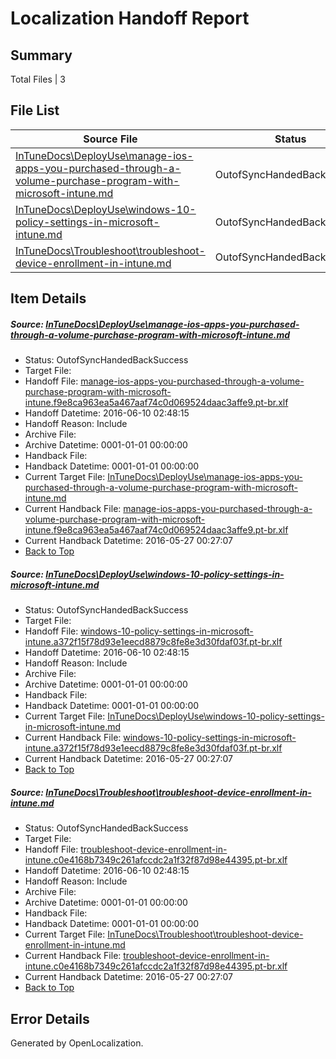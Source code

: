 # <a name='report-top'></a> Localization Handoff Report

## Summary
 Total Files | 3

## File List
 Source File | Status | Details 
 ----------- | ------ | ------- 
 [InTuneDocs\DeployUse\manage-ios-apps-you-purchased-through-a-volume-purchase-program-with-microsoft-intune.md](https://github.com/Microsoft/IntuneDocs-pr/blob/ccb494f64426e6c2f21a59d8f52b84afe534d721/InTuneDocs/DeployUse/manage-ios-apps-you-purchased-through-a-volume-purchase-program-with-microsoft-intune.md) | OutofSyncHandedBackSuccess | [Details](#65ceaa5a8f6604463463820545a9d108839c00c171)
 [InTuneDocs\DeployUse\windows-10-policy-settings-in-microsoft-intune.md](https://github.com/Microsoft/IntuneDocs-pr/blob/b41c9f0d7c449d83f8359aaea21b880b557a55de/InTuneDocs/DeployUse/windows-10-policy-settings-in-microsoft-intune.md) | OutofSyncHandedBackSuccess | [Details](#0f2bdbf972ab953ff8a403c6eb9f484bb0a409a9261)
 [InTuneDocs\Troubleshoot\troubleshoot-device-enrollment-in-intune.md](https://github.com/Microsoft/IntuneDocs-pr/blob/502fb25c0dc050fb3f08fbba4d02148add3faf8e/InTuneDocs/Troubleshoot/troubleshoot-device-enrollment-in-intune.md) | OutofSyncHandedBackSuccess | [Details](#ae2b35321b0664c5b54708d7389e9eb0262bb2d61143)

## Item Details
##### <a name='65ceaa5a8f6604463463820545a9d108839c00c171'></a> Source: [InTuneDocs\DeployUse\manage-ios-apps-you-purchased-through-a-volume-purchase-program-with-microsoft-intune.md](https://github.com/Microsoft/IntuneDocs-pr/blob/ccb494f64426e6c2f21a59d8f52b84afe534d721/InTuneDocs/DeployUse/manage-ios-apps-you-purchased-through-a-volume-purchase-program-with-microsoft-intune.md)
* Status: OutofSyncHandedBackSuccess
* Target File: 
* Handoff File: [manage-ios-apps-you-purchased-through-a-volume-purchase-program-with-microsoft-intune.f9e8ca963ea5a467aaf74c0d069524daac3affe9.pt-br.xlf](https://github.com/Microsoft/EM.handoff/blob/390206e5c49e3fefd53f02db7ab472f970c68560/ol-handoff/Microsoft/IntuneDocs-pr.pt-br/master/manage-ios-apps-you-purchased-through-a-volume-purchase-program-with-microsoft-intune.f9e8ca963ea5a467aaf74c0d069524daac3affe9.pt-br.xlf)
* Handoff Datetime: 2016-06-10 02:48:15
* Handoff Reason: Include
* Archive File: 
* Archive Datetime: 0001-01-01 00:00:00
* Handback File: 
* Handback Datetime: 0001-01-01 00:00:00
* Current Target File: [InTuneDocs\DeployUse\manage-ios-apps-you-purchased-through-a-volume-purchase-program-with-microsoft-intune.md](https://github.com/Microsoft/IntuneDocs-pr.pt-br/blob/41fa030b6b47de51c8c637cfd02f40277dfe22ac/InTuneDocs/DeployUse/manage-ios-apps-you-purchased-through-a-volume-purchase-program-with-microsoft-intune.md)
* Current Handback File: [manage-ios-apps-you-purchased-through-a-volume-purchase-program-with-microsoft-intune.f9e8ca963ea5a467aaf74c0d069524daac3affe9.pt-br.xlf](https://github.com/Microsoft/EM.handback/blob/3e67489a6a52c21b6bf8f4bb0e9b75b92633e1bc/ol-handback/Microsoft/IntuneDocs-pr.pt-br/master/manage-ios-apps-you-purchased-through-a-volume-purchase-program-with-microsoft-intune.f9e8ca963ea5a467aaf74c0d069524daac3affe9.pt-br.xlf)
* Current Handback Datetime: 2016-05-27 00:27:07
* [Back to Top](#report-top)

##### <a name='0f2bdbf972ab953ff8a403c6eb9f484bb0a409a9261'></a> Source: [InTuneDocs\DeployUse\windows-10-policy-settings-in-microsoft-intune.md](https://github.com/Microsoft/IntuneDocs-pr/blob/b41c9f0d7c449d83f8359aaea21b880b557a55de/InTuneDocs/DeployUse/windows-10-policy-settings-in-microsoft-intune.md)
* Status: OutofSyncHandedBackSuccess
* Target File: 
* Handoff File: [windows-10-policy-settings-in-microsoft-intune.a372f15f78d93e1eecd8879c8fe8e3d30fdaf03f.pt-br.xlf](https://github.com/Microsoft/EM.handoff/blob/390206e5c49e3fefd53f02db7ab472f970c68560/ol-handoff/Microsoft/IntuneDocs-pr.pt-br/master/windows-10-policy-settings-in-microsoft-intune.a372f15f78d93e1eecd8879c8fe8e3d30fdaf03f.pt-br.xlf)
* Handoff Datetime: 2016-06-10 02:48:15
* Handoff Reason: Include
* Archive File: 
* Archive Datetime: 0001-01-01 00:00:00
* Handback File: 
* Handback Datetime: 0001-01-01 00:00:00
* Current Target File: [InTuneDocs\DeployUse\windows-10-policy-settings-in-microsoft-intune.md](https://github.com/Microsoft/IntuneDocs-pr.pt-br/blob/41fa030b6b47de51c8c637cfd02f40277dfe22ac/InTuneDocs/DeployUse/windows-10-policy-settings-in-microsoft-intune.md)
* Current Handback File: [windows-10-policy-settings-in-microsoft-intune.a372f15f78d93e1eecd8879c8fe8e3d30fdaf03f.pt-br.xlf](https://github.com/Microsoft/EM.handback/blob/3e67489a6a52c21b6bf8f4bb0e9b75b92633e1bc/ol-handback/Microsoft/IntuneDocs-pr.pt-br/master/windows-10-policy-settings-in-microsoft-intune.a372f15f78d93e1eecd8879c8fe8e3d30fdaf03f.pt-br.xlf)
* Current Handback Datetime: 2016-05-27 00:27:07
* [Back to Top](#report-top)

##### <a name='ae2b35321b0664c5b54708d7389e9eb0262bb2d61143'></a> Source: [InTuneDocs\Troubleshoot\troubleshoot-device-enrollment-in-intune.md](https://github.com/Microsoft/IntuneDocs-pr/blob/502fb25c0dc050fb3f08fbba4d02148add3faf8e/InTuneDocs/Troubleshoot/troubleshoot-device-enrollment-in-intune.md)
* Status: OutofSyncHandedBackSuccess
* Target File: 
* Handoff File: [troubleshoot-device-enrollment-in-intune.c0e4168b7349c261afccdc2a1f32f87d98e44395.pt-br.xlf](https://github.com/Microsoft/EM.handoff/blob/390206e5c49e3fefd53f02db7ab472f970c68560/ol-handoff/Microsoft/IntuneDocs-pr.pt-br/master/troubleshoot-device-enrollment-in-intune.c0e4168b7349c261afccdc2a1f32f87d98e44395.pt-br.xlf)
* Handoff Datetime: 2016-06-10 02:48:15
* Handoff Reason: Include
* Archive File: 
* Archive Datetime: 0001-01-01 00:00:00
* Handback File: 
* Handback Datetime: 0001-01-01 00:00:00
* Current Target File: [InTuneDocs\Troubleshoot\troubleshoot-device-enrollment-in-intune.md](https://github.com/Microsoft/IntuneDocs-pr.pt-br/blob/41fa030b6b47de51c8c637cfd02f40277dfe22ac/InTuneDocs/Troubleshoot/troubleshoot-device-enrollment-in-intune.md)
* Current Handback File: [troubleshoot-device-enrollment-in-intune.c0e4168b7349c261afccdc2a1f32f87d98e44395.pt-br.xlf](https://github.com/Microsoft/EM.handback/blob/3e67489a6a52c21b6bf8f4bb0e9b75b92633e1bc/ol-handback/Microsoft/IntuneDocs-pr.pt-br/master/troubleshoot-device-enrollment-in-intune.c0e4168b7349c261afccdc2a1f32f87d98e44395.pt-br.xlf)
* Current Handback Datetime: 2016-05-27 00:27:07
* [Back to Top](#report-top)


## Error Details

Generated by OpenLocalization.
